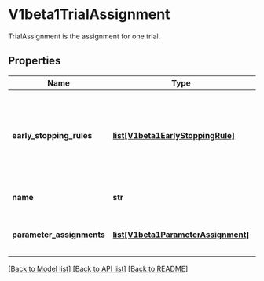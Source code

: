 # V1beta1TrialAssignment

TrialAssignment is the assignment for one trial.
## Properties
Name | Type | Description | Notes
------------ | ------------- | ------------- | -------------
**early_stopping_rules** | [**list[V1beta1EarlyStoppingRule]**](V1beta1EarlyStoppingRule.md) | Rules for early stopping techniques Contains rule name, value and comparison type | [optional] 
**name** | **str** | Name of the suggestion | [optional] 
**parameter_assignments** | [**list[V1beta1ParameterAssignment]**](V1beta1ParameterAssignment.md) | Suggestion results with Trial parameters | [optional] 

[[Back to Model list]](../README.md#documentation-for-models) [[Back to API list]](../README.md#documentation-for-api-endpoints) [[Back to README]](../README.md)


